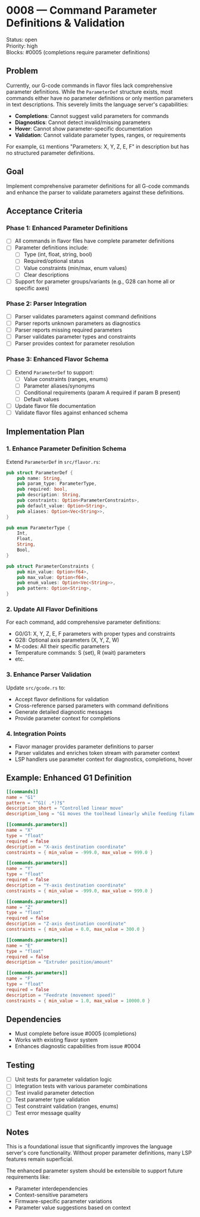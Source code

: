 # 0008 — Command Parameter Definitions & Validation

Status: open  
Priority: high  
Blocks: #0005 (completions require parameter definitions)

## Problem

Currently, our G-code commands in flavor files lack comprehensive parameter definitions. While the `ParameterDef` structure exists, most commands either have no parameter definitions or only mention parameters in text descriptions. This severely limits the language server's capabilities:

- **Completions**: Cannot suggest valid parameters for commands
- **Diagnostics**: Cannot detect invalid/missing parameters  
- **Hover**: Cannot show parameter-specific documentation
- **Validation**: Cannot validate parameter types, ranges, or requirements

For example, `G1` mentions "Parameters: X, Y, Z, E, F" in description but has no structured parameter definitions.

## Goal

Implement comprehensive parameter definitions for all G-code commands and enhance the parser to validate parameters against these definitions.

## Acceptance Criteria

### Phase 1: Enhanced Parameter Definitions
- [ ] All commands in flavor files have complete parameter definitions
- [ ] Parameter definitions include:
  - [ ] Type (int, float, string, bool)
  - [ ] Required/optional status
  - [ ] Value constraints (min/max, enum values)
  - [ ] Clear descriptions
- [ ] Support for parameter groups/variants (e.g., G28 can home all or specific axes)

### Phase 2: Parser Integration  
- [ ] Parser validates parameters against command definitions
- [ ] Parser reports unknown parameters as diagnostics
- [ ] Parser reports missing required parameters
- [ ] Parser validates parameter types and constraints
- [ ] Parser provides context for parameter resolution

### Phase 3: Enhanced Flavor Schema
- [ ] Extend `ParameterDef` to support:
  - [ ] Value constraints (ranges, enums)
  - [ ] Parameter aliases/synonyms  
  - [ ] Conditional requirements (param A required if param B present)
  - [ ] Default values
- [ ] Update flavor file documentation
- [ ] Validate flavor files against enhanced schema

## Implementation Plan

### 1. Enhance Parameter Definition Schema

Extend `ParameterDef` in `src/flavor.rs`:
```rust
pub struct ParameterDef {
    pub name: String,
    pub param_type: ParameterType,
    pub required: bool,
    pub description: String,
    pub constraints: Option<ParameterConstraints>,
    pub default_value: Option<String>,
    pub aliases: Option<Vec<String>>,
}

pub enum ParameterType {
    Int,
    Float, 
    String,
    Bool,
}

pub struct ParameterConstraints {
    pub min_value: Option<f64>,
    pub max_value: Option<f64>,
    pub enum_values: Option<Vec<String>>,
    pub pattern: Option<String>,
}
```

### 2. Update All Flavor Definitions

For each command, add comprehensive parameter definitions:
- G0/G1: X, Y, Z, E, F parameters with proper types and constraints
- G28: Optional axis parameters (X, Y, Z, W)
- M-codes: All their specific parameters
- Temperature commands: S (set), R (wait) parameters
- etc.

### 3. Enhance Parser Validation

Update `src/gcode.rs` to:
- Accept flavor definitions for validation
- Cross-reference parsed parameters with command definitions  
- Generate detailed diagnostic messages
- Provide parameter context for completions

### 4. Integration Points

- Flavor manager provides parameter definitions to parser
- Parser validates and enriches token stream with parameter context
- LSP handlers use parameter context for diagnostics, completions, hover

## Example: Enhanced G1 Definition

```toml
[[commands]]
name = "G1"
pattern = "^G1( .*)?$"
description_short = "Controlled linear move"
description_long = "G1 moves the toolhead linearly while feeding filament if applicable."

[[commands.parameters]]
name = "X"
type = "float"
required = false
description = "X-axis destination coordinate"
constraints = { min_value = -999.0, max_value = 999.0 }

[[commands.parameters]]
name = "Y" 
type = "float"
required = false
description = "Y-axis destination coordinate"
constraints = { min_value = -999.0, max_value = 999.0 }

[[commands.parameters]]
name = "Z"
type = "float" 
required = false
description = "Z-axis destination coordinate"
constraints = { min_value = 0.0, max_value = 300.0 }

[[commands.parameters]]
name = "E"
type = "float"
required = false
description = "Extruder position/amount"

[[commands.parameters]]
name = "F"
type = "float"
required = false
description = "Feedrate (movement speed)"
constraints = { min_value = 1.0, max_value = 10000.0 }
```

## Dependencies

- Must complete before issue #0005 (completions)
- Works with existing flavor system
- Enhances diagnostic capabilities from issue #0004

## Testing

- [ ] Unit tests for parameter validation logic
- [ ] Integration tests with various parameter combinations
- [ ] Test invalid parameter detection
- [ ] Test parameter type validation
- [ ] Test constraint validation (ranges, enums)
- [ ] Test error message quality

## Notes

This is a foundational issue that significantly improves the language server's core functionality. Without proper parameter definitions, many LSP features remain superficial.

The enhanced parameter system should be extensible to support future requirements like:
- Parameter interdependencies
- Context-sensitive parameters  
- Firmware-specific parameter variations
- Parameter value suggestions based on context